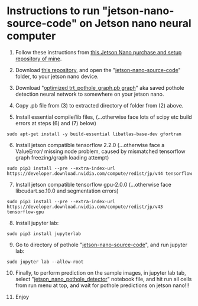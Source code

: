 
# Instructions to run "jetson-nano-source-code" on Jetson nano neural computer

1. Follow these instructions from [this Jetson Nano purchase and setup repository of mine](https://github.com/JordanMicahBennett/live_ai_object-detection-on-tiny-jetson-neural-nano-computer).

2. Download [this repository](https://github.com/JordanMicahBennett/Smart-Ai-Pothole-Detector------Powered-by-Tensorflow-TensorRT-on-Google-Colab-and-or-Jetson-Nano/), and open the "[jetson-nano-source-code](https://github.com/JordanMicahBennett/Smart-Ai-Pothole-Detector------Powered-by-Tensorflow-TensorRT-on-Google-Colab-and-or-Jetson-Nano/tree/master/jetson-nano-source-code)" folder, to your jetson nano device.

3. Download "[optimized trt_pothole_graph.pb graph](https://drive.google.com/file/d/1b9XgpXeWBay6GE2bnLSqlLSXDEFfUCZd/view?usp=sharing)" aka saved pothole detection neural network to somewhere on your jetson nano.

4. Copy .pb file from (3) to extracted directory of folder from (2) above.

5. Install essential compile/lib files, (...otherwise face lots of scipy etc build errors at steps (6) and (7) below)

`sudo apt-get install -y build-essential libatlas-base-dev gfortran`

6. Install jetson compatible tensorflow 2.2.0 (...otherwise face a ValueError/ missing node problem, caused by mismatched tensorflow graph freezing/graph loading attempt)

`sudo pip3 install --pre --extra-index-url https://developer.download.nvidia.com/compute/redist/jp/v44 tensorflow`

7. Install jetson compatible  tensorflow gpu-2.0.0 (...otherwise face libcudart.so.10.0 and segmentation errors)

`sudo pip3 install --pre --extra-index-url https://developer.download.nvidia.com/compute/redist/jp/v43 tensorflow-gpu`

8. Install jupyter lab:

`sudo pip3 install jupyterlab`

9. Go to directory of pothole "[jetson-nano-source-code](https://github.com/JordanMicahBennett/Smart-Ai-Pothole-Detector------Powered-by-Tensorflow-TensorRT-on-Google-Colab-and-or-Jetson-Nano/blob/master/jetson-nano-source-code/)", and run jupyter lab:

`sudo jupyter lab --allow-root`

10. Finally, to perform prediction on the sample images, in jupyter lab tab, select "[jetson_nano_pothole_detector](https://github.com/JordanMicahBennett/Smart-Ai-Pothole-Detector------Powered-by-Tensorflow-TensorRT-on-Google-Colab-and-or-Jetson-Nano/blob/master/jetson-nano-source-code/jetson_nano_pothole_detector.ipynb)" notebook file, and hit run all cells from run menu at top, and wait for pothole predictions on jetson nano!!! 

11. Enjoy



